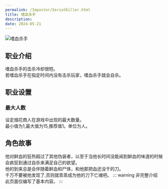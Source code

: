 ```yaml
---
permalink: /Impostor/SerialKiller.html
title: 嗜血杀手
description: 
date: 2024-05-21
---
```

![嗜血杀手](https://cn-sy1.rains3.com/xtremewave/SerialKiller.png)
## 职业介绍
嗜血杀手的击杀冷却很短。<br>
若嗜血杀手在指定时间内没有击杀玩家，嗜血杀手就会自杀。
## 职业设置
### 最大人数
设定烟花商人在游戏中出现的最大数量。<br>
最小值为1,最大值为15,推荐值1。单位为人。
## 角色故事
他对鲜血的狂热超过了其他伪装者，以至于当他长时间没能闻到鲜血的味道的时候会疯狂到通过自杀来满足自己的欲望。<br>
他的到来总是会伴随着鲜血和尸体，和他那把血还没干的刀。<br>
千万不要被他发现了,否则就乖乖成为他的刀下亡魂吧。
::: warning 非完整介绍
此页面仅编写了基本内容。
:::